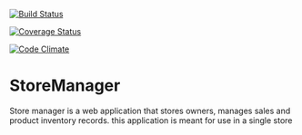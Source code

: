 [![Build Status](https://travis-ci.com/frankopkusianwar/SendIt.svg?branch=bg-changesinendpoints-161503334)](https://travis-ci.com/frankopkusianwar/SendIt)

[![Coverage Status](https://coveralls.io/repos/github/frankopkusianwar/StoreManager/badge.svg?branch=master)](https://coveralls.io/github/frankopkusianwar/StoreManager?branch=Develop)

[![Code Climate](https://codeclimate.com/github/codeclimate/codeclimate/badges/gpa.svg)](https://codeclimate.com/github/<frankopkusianwar>/<StoreManager>)

# StoreManager
Store manager is a web application that stores owners, manages sales and product inventory records. this application is meant for use in a single store
